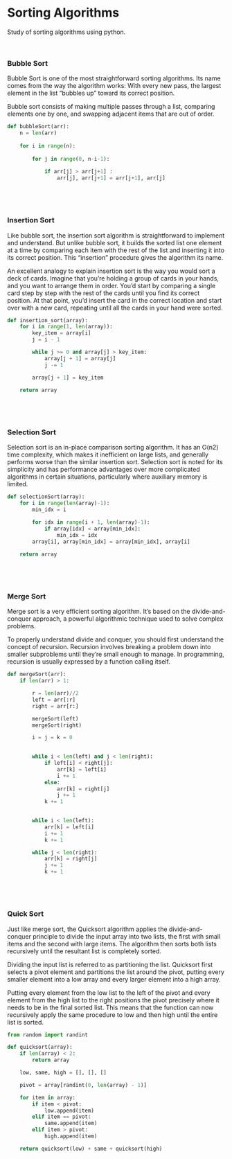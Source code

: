 # Sorting Algorithms

Study of sorting algorithms using python.

&nbsp;

### Bubble Sort

Bubble Sort is one of the most straightforward sorting algorithms. Its name comes from the way the algorithm works: With every new pass, the largest element in the list “bubbles up” toward its correct position.

Bubble sort consists of making multiple passes through a list, comparing elements one by one, and swapping adjacent items that are out of order.

```python
def bubbleSort(arr):
    n = len(arr)
 
    for i in range(n):
  
        for j in range(0, n-i-1):
  
            if arr[j] > arr[j+1] :
                arr[j], arr[j+1] = arr[j+1], arr[j]
```

#
&nbsp;

###  Insertion Sort

Like bubble sort, the insertion sort algorithm is straightforward to implement and understand. But unlike bubble sort, it builds the sorted list one element at a time by comparing each item with the rest of the list and inserting it into its correct position. This “insertion” procedure gives the algorithm its name.

An excellent analogy to explain insertion sort is the way you would sort a deck of cards. Imagine that you’re holding a group of cards in your hands, and you want to arrange them in order. You’d start by comparing a single card step by step with the rest of the cards until you find its correct position. At that point, you’d insert the card in the correct location and start over with a new card, repeating until all the cards in your hand were sorted.

```python
def insertion_sort(array):
    for i in range(1, len(array)):
        key_item = array[i]
        j = i - 1

        while j >= 0 and array[j] > key_item:
            array[j + 1] = array[j]
            j -= 1

        array[j + 1] = key_item

    return array
```

#
&nbsp;

### Selection Sort

Selection sort is an in-place comparison sorting algorithm. It has an O(n2) time complexity, which makes it inefficient on large lists, and generally performs worse than the similar insertion sort. Selection sort is noted for its simplicity and has performance advantages over more complicated algorithms in certain situations, particularly where auxiliary memory is limited.

```python
def selectionSort(array):
    for i in range(len(array)-1):
        min_idx = i
        
        for idx in range(i + 1, len(array)-1):
            if array[idx] < array[min_idx]:
                min_idx = idx
        array[i], array[min_idx] = array[min_idx], array[i]

    return array
```


#
&nbsp;

### Merge Sort

Merge sort is a very efficient sorting algorithm. It’s based on the divide-and-conquer approach, a powerful algorithmic technique used to solve complex problems.

To properly understand divide and conquer, you should first understand the concept of recursion. Recursion involves breaking a problem down into smaller subproblems until they’re small enough to manage. In programming, recursion is usually expressed by a function calling itself.

```python
def mergeSort(arr):
    if len(arr) > 1:

        r = len(arr)//2
        left = arr[:r]
        right = arr[r:]

        mergeSort(left)
        mergeSort(right)

        i = j = k = 0

       
        while i < len(left) and j < len(right):
            if left[i] < right[j]:
                arr[k] = left[i]
                i += 1
            else:
                arr[k] = right[j]
                j += 1
            k += 1

       
        while i < len(left):
            arr[k] = left[i]
            i += 1
            k += 1

        while j < len(right):
            arr[k] = right[j]
            j += 1
            k += 1
```


#
&nbsp;

### Quick Sort

Just like merge sort, the Quicksort algorithm applies the divide-and-conquer principle to divide the input array into two lists, the first with small items and the second with large items. The algorithm then sorts both lists recursively until the resultant list is completely sorted.

Dividing the input list is referred to as partitioning the list. Quicksort first selects a pivot element and partitions the list around the pivot, putting every smaller element into a low array and every larger element into a high array.

Putting every element from the low list to the left of the pivot and every element from the high list to the right positions the pivot precisely where it needs to be in the final sorted list. This means that the function can now recursively apply the same procedure to low and then high until the entire list is sorted.

```python
from random import randint

def quicksort(array):
    if len(array) < 2:
        return array

    low, same, high = [], [], []

    pivot = array[randint(0, len(array) - 1)]

    for item in array:
        if item < pivot:
            low.append(item)
        elif item == pivot:
            same.append(item)
        elif item > pivot:
            high.append(item)

    return quicksort(low) + same + quicksort(high)
```



